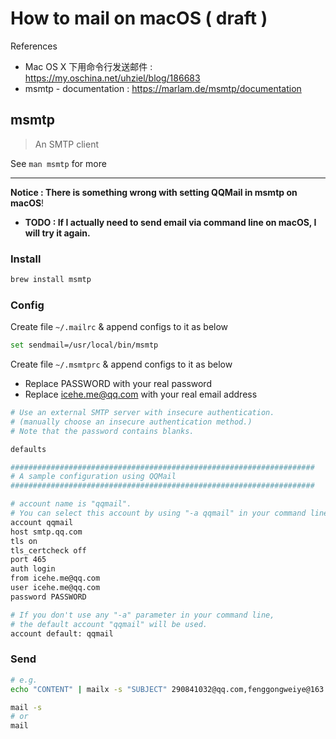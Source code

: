 # How to mail on macOS ( draft )

References

- Mac OS X 下用命令行发送邮件 : https://my.oschina.net/uhziel/blog/186683
- msmtp - documentation : https://marlam.de/msmtp/documentation

## msmtp

> An SMTP client

See `man msmtp` for more

---

**Notice : There is something wrong with setting QQMail in msmtp on macOS**!

- **TODO : If I actually need to send email via command line on macOS, I will try it again.**

### Install

```bash
brew install msmtp
```

### Config

Create file `~/.mailrc` & append configs to it as below

```bash
set sendmail=/usr/local/bin/msmtp
```

Create file `~/.msmtprc` & append configs to it as below

- Replace PASSWORD with your real password
- Replace icehe.me@qq.com with your real email address

```bash
# Use an external SMTP server with insecure authentication.
# (manually choose an insecure authentication method.)
# Note that the password contains blanks.

defaults

####################################################################
# A sample configuration using QQMail
####################################################################

# account name is "qqmail".
# You can select this account by using "-a qqmail" in your command line.
account qqmail
host smtp.qq.com
tls on
tls_certcheck off
port 465
auth login
from icehe.me@qq.com
user icehe.me@qq.com
password PASSWORD

# If you don't use any "-a" parameter in your command line,
# the default account "qqmail" will be used.
account default: qqmail
```

### Send

```bash
# e.g.
echo "CONTENT" | mailx -s "SUBJECT" 290841032@qq.com,fenggongweiye@163.com
```

```bash
mail -s
# or
mail
```
